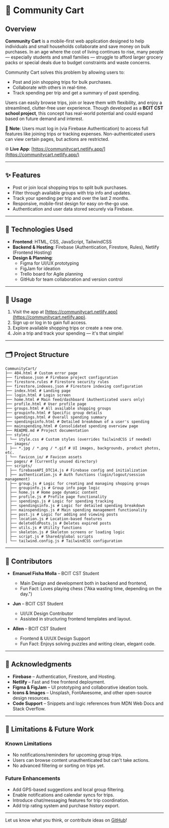 # 🛒 Community Cart

## Overview

**Community Cart** is a mobile-first web application designed to help individuals and small households collaborate and save money on bulk purchases. In an age where the cost of living continues to rise, many people — especially students and small families — struggle to afford larger grocery packs or special deals due to budget constraints and waste concerns. 

Community Cart solves this problem by allowing users to:
- Post and join shopping trips for bulk purchases.
- Collaborate with others in real-time.
- Track spending per trip and get a summary of past spending.

Users can easily browse trips, join or leave them with flexibility, and enjoy a streamlined, clutter-free user experience. Though developed as a **BCIT CST school project**, this concept has real-world potential and could expand based on future demand and interest.

🔐 **Note**: Users must log in (via Firebase Authentication) to access full features like joining trips or tracking expenses. Non-authenticated users can view certain pages, but actions are restricted.

🌐 **Live App**: [https://communitycart.netlify.app/](https://communitycart.netlify.app/)

---

## ✨ Features

- Post or join local shopping trips to split bulk purchases.
- Filter through available groups with trip info and updates.
- Track your spending per trip and over the last 2 months.
- Responsive, mobile-first design for easy on-the-go use.
- Authentication and user data stored securely via Firebase.

---

## 🧰 Technologies Used

- **Frontend**: HTML, CSS, JavaScript, TailwindCSS
- **Backend & Hosting**: Firebase (Authentication, Firestore, Rules), Netlify (Frontend Hosting)
- **Design & Planning**:
  - Figma for UI/UX prototyping
  - FigJam for ideation
  - Trello board for Agile planning
  - GitHub for team collaboration and version control

---

## 🚀 Usage

1. Visit the app at [https://communitycart.netlify.app](https://communitycart.netlify.app).
2. Sign up or log in to gain full access.
3. Explore available shopping trips or create a new one.
4. Join a trip and track your spending — it's that simple!

---

## 🗂️ Project Structure
```
CommunityCart/
├── 404.html # Custom error page
├── firebase.json # Firebase project configuration
├── firestore.rules # Firestore security rules
├── firestore.indexes.json # Firestore indexing configuration
├── index.html # Landing page
├── login.html # Login screen
├── home.html # Main feed/dashboard (Authenticated users only)
├── profile.html # User profile page
├── groups.html # All available shopping groups
├── groupinfo.html # Specific group details
├── spendings.html # Overall spending summary
├── spendingsinfo.html # Detailed breakdown of a user's spending
├── mainspending.html # Consolidated spending overview page
├── README.md # Project documentation
├── styles/
│ └── style.css # Custom styles (overrides TailwindCSS if needed)
├── images/
│ ├── *.jpg / *.png / *.gif # UI images, backgrounds, product photos, etc.
│ └── favicon_io/ # Favicon assets
├── pages/ # (Currently unused directory)
├── scripts/
│ ├── firebaseAPI_DTC14.js # Firebase config and initialization
│ ├── authentication.js # Auth functions (login/logout/session management)
│ ├── group.js # Logic for creating and managing shopping groups
│ ├── groupinfo.js # Group info page logic
│ ├── home.js # Home page dynamic content
│ ├── profile.js # Profile page functionality
│ ├── spendings.js # Logic for spending tracking
│ ├── spendingsinfo.js # Logic for detailed spending breakdown
│ ├── mainspendings.js # Main spending management functionality
│ ├── post.js # Logic for adding and viewing posts
│ ├── location.js # Location-based features
│ ├── deleteOldPosts.js # Deletes expired posts
│ ├── utils.js # Utility functions
│ ├── skeleton.js # Skeleton screens or loading logic
│ ├── script.js # Shared/global scripts
│ └── tailwind.config.js # TailwindCSS configuration
```
---

## 👥 Contributors

- **Emanuel Fisha Molla** – BCIT CST Student  
  - Main Design and development both in backend and frontend,  
  - Fun Fact: Loves playing chess ("Aka wasting time, depending on the day.")  

- **Jun** – BCIT CST Student  
  - UI/UX Design Contributor  
  - Assisted in structuring frontend templates and layout.

- **Allen** – BCIT CST Student  
  - Frontend & UI/UX Design Support 
  - Fun Fact: Enjoys solving puzzles and writing clean, elegant code.

---

## 🙌 Acknowledgments

- **Firebase** – Authentication, Firestore, and Hosting.
- **Netlify** – Fast and free frontend deployment.
- **Figma & FigJam** – UI prototyping and collaborative ideation tools.
- **Icons & Images** – Unsplash, FontAwesome, and other open-source design resources.
- **Code Support** – Snippets and logic references from MDN Web Docs and Stack Overflow.

---

## 🚧 Limitations & Future Work

### Known Limitations
- No notifications/reminders for upcoming group trips.
- Users can browse content unauthenticated but can't take actions.
- No advanced filtering or sorting on trips yet.

### Future Enhancements
- Add GPS-based suggestions and local group filtering.
- Enable notifications and calendar syncs for trips.
- Introduce chat/messaging features for trip coordination.
- Add trip rating system and purchase history export.

---

Let us know what you think, or contribute ideas on [GitHub](https://github.com/Emanuel-DevX)!